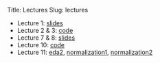 Title: Lectures
Slug: lectures

* Lecture 1: [slides](http://www.jarrodmillman.com/stat133-summer2014/lecture/lecture01.pdf)
* Lecture 2 & 3: [code]({filename}/examples/rnorm-ex1.r)
* Lecture 7 & 8: [slides](http://www.jarrodmillman.com/stat133-summer2014/lecture/lecture07.pdf)
* Lecture 10: [code]({filename}/examples/gene-eda1.r)
* Lecture 11: [eda2]({filename}/examples/gene-eda2.r),
              [normalization1]({filename}/examples/norm-ex.r),
              [normalization2]({filename}/examples/quantile-normalization.r)
